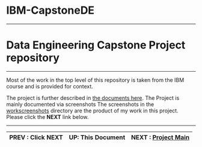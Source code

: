 # IBM-CapstoneDE

---

# Data Engineering Capstone Project repository

---

Most of the work in the top level of this repository is taken from the IBM course and is provided for context. 
 
 
The project is further described in [the documents here](Project.md). The Project is mainly documented via screenshots
The screenshots in the [workscreenshots](workscreenshots/) directory are the product of my work in this project.
Please click the **NEXT** link below.

---
|  PREV : **Click NEXT** | UP:  **This Document** | NEXT : [Project Main](Project.md)
|---|---|---|
